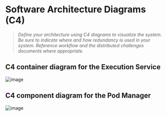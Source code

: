 # Software Architecture Diagrams (C4)

> *Define your architecture using C4 diagrams to visualize the system. Be sure to indicate where and how redundancy is used in your system. Reference workflow and the distributed challenges documents where appropriate.*

## C4 container diagram for the Execution Service
![image](https://github.com/user-attachments/assets/61fef578-7fc6-44f8-804f-56ef3baa35a1)

## C4 component diagram for the Pod Manager
![image](https://github.com/user-attachments/assets/d00a0350-43cb-4fba-a91d-0f9b7aeea3af)


